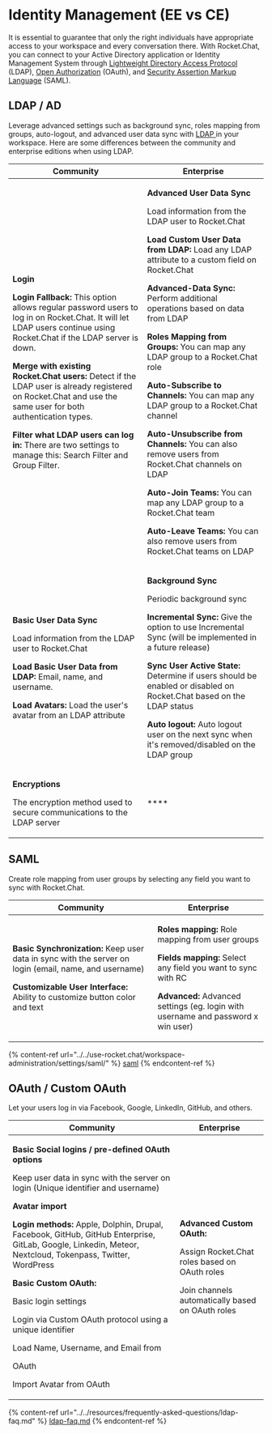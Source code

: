 # Identity Management (EE vs CE)

It is essential to guarantee that only the right individuals have appropriate access to your workspace and every conversation there. With Rocket.Chat, you can connect to your Active Directory application or Identity Management System through [Lightweight Directory Access Protocol](../../use-rocket.chat/workspace-administration/settings/ldap/) (LDAP), [Open Authorization](../../use-rocket.chat/workspace-administration/settings/oauth/) (OAuth), and [Security Assertion Markup Language](../../use-rocket.chat/workspace-administration/settings/saml/) (SAML).

## **LDAP / AD**  <a href="#ldap3" id="ldap3"></a>

Leverage advanced settings such as background sync, roles mapping from groups, auto-logout, and advanced user data sync with [LDAP ](../../use-rocket.chat/workspace-administration/settings/ldap/)in your workspace. Here are some differences between the community and enterprise editions when using LDAP.

| Community                                                                                                                                                                                                                                                                                                                                                                                                                                                                                                                                                                                                                                                                     | Enterprise                                                                                                                                                                                                                                                                                                                                                                                                                                                                                                                                                                                                                                                                                                                                                                                                                                                                               |
| ----------------------------------------------------------------------------------------------------------------------------------------------------------------------------------------------------------------------------------------------------------------------------------------------------------------------------------------------------------------------------------------------------------------------------------------------------------------------------------------------------------------------------------------------------------------------------------------------------------------------------------------------------------------------------- | ---------------------------------------------------------------------------------------------------------------------------------------------------------------------------------------------------------------------------------------------------------------------------------------------------------------------------------------------------------------------------------------------------------------------------------------------------------------------------------------------------------------------------------------------------------------------------------------------------------------------------------------------------------------------------------------------------------------------------------------------------------------------------------------------------------------------------------------------------------------------------------------- |
| <p><strong>Login</strong></p><p><strong></strong></p><p><strong>Login Fallback:</strong> This option allows regular password users to log in on Rocket.Chat. It will let LDAP users continue using Rocket.Chat if the LDAP server is down.</p><p><strong>Merge with existing Rocket.Chat users:</strong> Detect if the LDAP user is already registered on Rocket.Chat and use the same user for both authentication types.</p><p><strong>Filter what LDAP users can log in:</strong> There are two settings to manage this: Search Filter and Group Filter.</p><p></p><p><strong></strong></p><p><strong></strong></p><p></p><p><strong></strong></p><p><strong></strong></p> | <p></p><p><strong>Advanced User Data Sync</strong></p><p><strong></strong></p><p>Load information from the LDAP user to Rocket.Chat</p><p><strong>Load Custom User Data from LDAP:</strong> Load any LDAP attribute to a custom field on Rocket.Chat</p><p><strong>Advanced-Data Sync:</strong> Perform additional operations based on data from LDAP</p><p><strong>Roles Mapping from Groups:</strong> You can map any LDAP group to a Rocket.Chat role</p><p><strong>Auto-Subscribe to Channels:</strong> You can map any LDAP group to a Rocket.Chat channel</p><p><strong>Auto-Unsubscribe from Channels:</strong> You can also remove users from Rocket.Chat channels on LDAP</p><p><strong>Auto-Join Teams:</strong> You can map any LDAP group to a Rocket.Chat team</p><p><strong>Auto-Leave Teams:</strong> You can also remove users from Rocket.Chat teams on LDAP</p><p></p> |
| <p><strong>Basic User Data Sync</strong></p><p><strong></strong></p><p>Load information from the LDAP user to Rocket.Chat</p><p><strong></strong></p><p><strong>Load Basic User Data from LDAP:</strong> Email, name, and username.</p><p><strong></strong></p><p><strong>Load Avatars:</strong> Load the user's avatar from an LDAP attribute</p>                                                                                                                                                                                                                                                                                                                            | <p><strong>Background Sync</strong></p><p></p><p>Periodic background sync</p><p><strong></strong></p><p><strong>Incremental Sync:</strong> Give the option to use Incremental Sync (will be implemented in a future release)</p><p><strong></strong></p><p><strong>Sync User Active State:</strong> Determine if users should be enabled or disabled on Rocket.Chat based on the LDAP status</p><p><strong>Auto logout:</strong> Auto logout user on the next sync when it's removed/disabled on the LDAP group</p>                                                                                                                                                                                                                                                                                                                                                                      |
| <p><strong>Encryptions</strong></p><p><strong></strong></p><p>The encryption method used to secure communications to the LDAP server</p>                                                                                                                                                                                                                                                                                                                                                                                                                                                                                                                                      | ****                                                                                                                                                                                                                                                                                                                                                                                                                                                                                                                                                                                                                                                                                                                                                                                                                                                                                     |

## **SAML** <a href="#saml3" id="saml3"></a>

Create role mapping from user groups by selecting any field you want to sync with Rocket.Chat.

| Community                                                                                                                                                                                                                 | Enterprise                                                                                                                                                                                                                                                 |
| ------------------------------------------------------------------------------------------------------------------------------------------------------------------------------------------------------------------------- | ---------------------------------------------------------------------------------------------------------------------------------------------------------------------------------------------------------------------------------------------------------- |
| <p><strong>Basic Synchronization:</strong> Keep user data in sync with the server on login (email, name, and username)</p><p><strong>Customizable User Interface:</strong> Ability to customize button color and text</p> | <p><strong>Roles mapping:</strong> Role mapping from user groups</p><p><strong>Fields mapping:</strong> Select any field you want to sync with RC</p><p><strong>Advanced:</strong> Advanced settings (eg. login with username and password x win user)</p> |

{% content-ref url="../../use-rocket.chat/workspace-administration/settings/saml/" %}
[saml](../../use-rocket.chat/workspace-administration/settings/saml/)
{% endcontent-ref %}

## **OAuth / Custom OAuth** <a href="#oauth3" id="oauth3"></a>

Let your users log in via Facebook, Google, LinkedIn, GitHub, and others.&#x20;

| Community                                                                                                                                                                                                                                                                                                                                                                                                                                                                                                                                                                                                      | Enterprise                                                                                                                                                |
| -------------------------------------------------------------------------------------------------------------------------------------------------------------------------------------------------------------------------------------------------------------------------------------------------------------------------------------------------------------------------------------------------------------------------------------------------------------------------------------------------------------------------------------------------------------------------------------------------------------- | --------------------------------------------------------------------------------------------------------------------------------------------------------- |
| <p><strong>Basic Social logins / pre-defined OAuth options</strong></p><p> Keep user data in sync with the server on login (Unique identifier and username)</p><p><strong>Avatar import</strong></p><p><strong>Login methods:</strong> Apple, Dolphin, Drupal, Facebook, GitHub, GitHub Enterprise, GitLab, Google, Linkedin, Meteor, Nextcloud, Tokenpass, Twitter, WordPress</p><p><strong>Basic Custom OAuth:</strong> </p><p>Basic login settings</p><p>Login via Custom OAuth protocol using a unique identifier</p><p>Load Name, Username, and Email from</p><p>OAuth</p><p>Import Avatar from OAuth</p> | <p><strong>Advanced Custom OAuth:</strong></p><p>Assign Rocket.Chat roles based on OAuth roles</p><p>Join channels automatically based on OAuth roles</p> |

{% content-ref url="../../resources/frequently-asked-questions/ldap-faq.md" %}
[ldap-faq.md](../../resources/frequently-asked-questions/ldap-faq.md)
{% endcontent-ref %}
